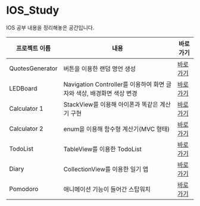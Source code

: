 # IOS_Study

IOS 공부 내용을 정리해놓은 공간입니다.

| 프로젝트 이름   | 내용                                                         | 바로가기                                                     |
| --------------- | ------------------------------------------------------------ | ------------------------------------------------------------ |
| QuotesGenerator | 버튼을 이용한 랜덤 명언 생성                                 | [바로가기](https://github.com/junstone1995/IOS/tree/master/IOS_QuotesGenerator) |
| LEDBoard        | Navigation Controller를 이용하여 화면 글자와 색상, 배경화면 색상 변경 | [바로가기](https://github.com/junstone1995/IOS/tree/master/IOS_LEDBoard) |
| Calculator 1    | StackView를 이용해 아이폰과 똑같은 계산기 구현               | [바로가기](https://github.com/junstone1995/IOS/tree/master/IOS_Calculator/IphoneCal) |
| Calculator 2    | enum을 이용해 함수형 계산기(MVC 형태)                        | [바로가기](https://github.com/junstone1995/IOS/tree/master/IOS_Calculator/Calculator) |
| TodoList        | TableView를 이용한 TodoList                                  | [바로가기](https://github.com/junstone1995/IOS/tree/master/IOS_TodoList) |
| Diary           | CollectionView를 이용한 일기 앱                              | [바로가기](https://github.com/junstone1995/IOS/tree/master/IOS_Diary) |
| Pomodoro        | 애니메이션 기능이 들어간 스탑워치                            | [바로가기](https://github.com/junstone1995/IOS/tree/master/IOS_Pomodoro) |

